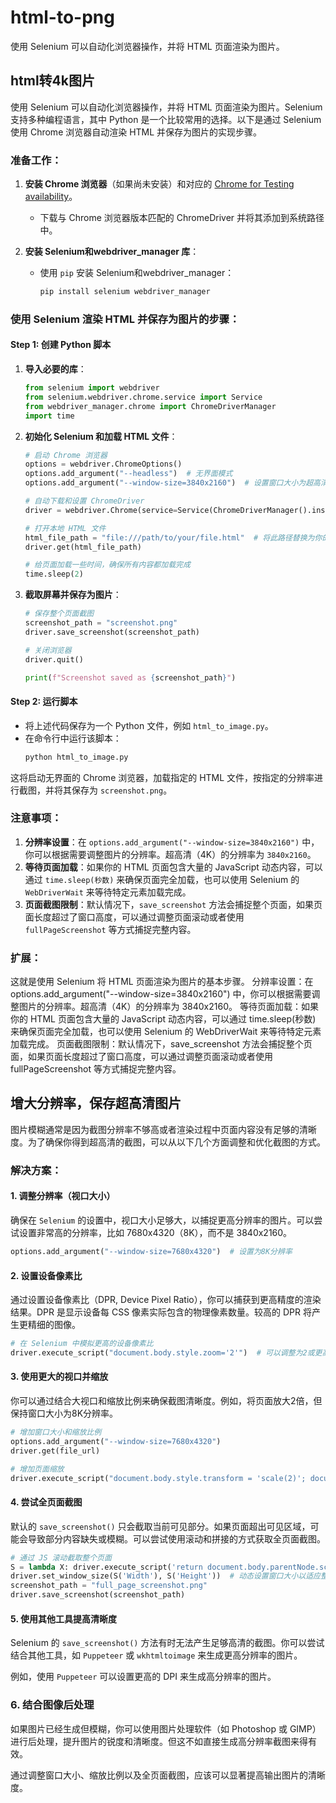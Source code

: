# html-to-png
使用 Selenium 可以自动化浏览器操作，并将 HTML 页面渲染为图片。

## html转4k图片
使用 Selenium 可以自动化浏览器操作，并将 HTML 页面渲染为图片。Selenium 支持多种编程语言，其中 Python 是一个比较常用的选择。以下是通过 Selenium 使用 Chrome 浏览器自动渲染 HTML 并保存为图片的实现步骤。

### 准备工作：
1. **安装 Chrome 浏览器**（如果尚未安装）和对应的 [Chrome for Testing availability](https://googlechromelabs.github.io/chrome-for-testing/)。
   - 下载与 Chrome 浏览器版本匹配的 ChromeDriver 并将其添加到系统路径中。

2. **安装 Selenium和webdriver_manager 库**：
   - 使用 `pip` 安装 Selenium和webdriver_manager：
     ```bash
     pip install selenium webdriver_manager
     ```

### 使用 Selenium 渲染 HTML 并保存为图片的步骤：

#### Step 1: 创建 Python 脚本
1. **导入必要的库**：
   ```python
   from selenium import webdriver
   from selenium.webdriver.chrome.service import Service
   from webdriver_manager.chrome import ChromeDriverManager
   import time
   ```

2. **初始化 Selenium 和加载 HTML 文件**：
   ```python
   # 启动 Chrome 浏览器
   options = webdriver.ChromeOptions()
   options.add_argument("--headless")  # 无界面模式
   options.add_argument("--window-size=3840x2160")  # 设置窗口大小为超高清分辨率

   # 自动下载和设置 ChromeDriver
   driver = webdriver.Chrome(service=Service(ChromeDriverManager().install()), options=options)

   # 打开本地 HTML 文件
   html_file_path = "file:///path/to/your/file.html"  # 将此路径替换为你的 HTML 文件路径
   driver.get(html_file_path)

   # 给页面加载一些时间，确保所有内容都加载完成
   time.sleep(2)
   ```

3. **截取屏幕并保存为图片**：
   ```python
   # 保存整个页面截图
   screenshot_path = "screenshot.png"
   driver.save_screenshot(screenshot_path)

   # 关闭浏览器
   driver.quit()

   print(f"Screenshot saved as {screenshot_path}")
   ```

#### Step 2: 运行脚本
- 将上述代码保存为一个 Python 文件，例如 `html_to_image.py`。
- 在命令行中运行该脚本：
  ```bash
  python html_to_image.py
  ```

这将启动无界面的 Chrome 浏览器，加载指定的 HTML 文件，按指定的分辨率进行截图，并将其保存为 `screenshot.png`。

### 注意事项：
1. **分辨率设置**：在 `options.add_argument("--window-size=3840x2160")` 中，你可以根据需要调整图片的分辨率。超高清（4K）的分辨率为 `3840x2160`。
2. **等待页面加载**：如果你的 HTML 页面包含大量的 JavaScript 动态内容，可以通过 `time.sleep(秒数)` 来确保页面完全加载，也可以使用 Selenium 的 `WebDriverWait` 来等待特定元素加载完成。
3. **页面截图限制**：默认情况下，`save_screenshot` 方法会捕捉整个页面，如果页面长度超过了窗口高度，可以通过调整页面滚动或者使用 `fullPageScreenshot` 等方式捕捉完整内容。

### 扩展：
这就是使用 Selenium 将 HTML 页面渲染为图片的基本步骤。
分辨率设置：在 options.add_argument("--window-size=3840x2160") 中，你可以根据需要调整图片的分辨率。超高清（4K）的分辨率为 3840x2160。
等待页面加载：如果你的 HTML 页面包含大量的 JavaScript 动态内容，可以通过 time.sleep(秒数) 来确保页面完全加载，也可以使用 Selenium 的 WebDriverWait 来等待特定元素加载完成。
页面截图限制：默认情况下，save_screenshot 方法会捕捉整个页面，如果页面长度超过了窗口高度，可以通过调整页面滚动或者使用 fullPageScreenshot 等方式捕捉完整内容。

## 增大分辨率，保存超高清图片
图片模糊通常是因为截图分辨率不够高或者渲染过程中页面内容没有足够的清晰度。为了确保你得到超高清的截图，可以从以下几个方面调整和优化截图的方式。

### 解决方案：

#### 1. **调整分辨率（视口大小）**
确保在 `Selenium` 的设置中，视口大小足够大，以捕捉更高分辨率的图片。可以尝试设置非常高的分辨率，比如 7680x4320（8K），而不是 3840x2160。

```python
options.add_argument("--window-size=7680x4320")  # 设置为8K分辨率
```

#### 2. **设置设备像素比**
通过设置设备像素比（DPR, Device Pixel Ratio），你可以捕获到更高精度的渲染结果。DPR 是显示设备每 CSS 像素实际包含的物理像素数量。较高的 DPR 将产生更精细的图像。

```python
# 在 Selenium 中模拟更高的设备像素比
driver.execute_script("document.body.style.zoom='2'")  # 可以调整为2或更高，模拟放大倍率
```

#### 3. **使用更大的视口并缩放**
你可以通过结合大视口和缩放比例来确保截图清晰度。例如，将页面放大2倍，但保持窗口大小为8K分辨率。

```python
# 增加窗口大小和缩放比例
options.add_argument("--window-size=7680x4320")
driver.get(file_url)

# 增加页面缩放
driver.execute_script("document.body.style.transform = 'scale(2)'; document.body.style.transformOrigin = '0 0';")
```

#### 4. **尝试全页面截图**
默认的 `save_screenshot()` 只会截取当前可见部分。如果页面超出可见区域，可能会导致部分内容缺失或模糊。可以尝试使用滚动和拼接的方式获取全页面截图。

```python
# 通过 JS 滚动截取整个页面
S = lambda X: driver.execute_script('return document.body.parentNode.scroll' + X)
driver.set_window_size(S('Width'), S('Height'))  # 动态设置窗口大小以适应整个页面
screenshot_path = "full_page_screenshot.png"
driver.save_screenshot(screenshot_path)
```

#### 5. **使用其他工具提高清晰度**
Selenium 的 `save_screenshot()` 方法有时无法产生足够高清的截图。你可以尝试结合其他工具，如 `Puppeteer` 或 `wkhtmltoimage` 来生成更高分辨率的图片。

例如，使用 `Puppeteer` 可以设置更高的 DPI 来生成高分辨率的图片。

### 6. **结合图像后处理**
如果图片已经生成但模糊，你可以使用图片处理软件（如 Photoshop 或 GIMP）进行后处理，提升图片的锐度和清晰度。但这不如直接生成高分辨率截图来得有效。

通过调整窗口大小、缩放比例以及全页面截图，应该可以显著提高输出图片的清晰度。

